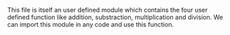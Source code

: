 This file is itself an user defined module which 
contains the four user defined function like
addition, substraction, multiplication and division.
We can import this module in any code and use this 
function.
